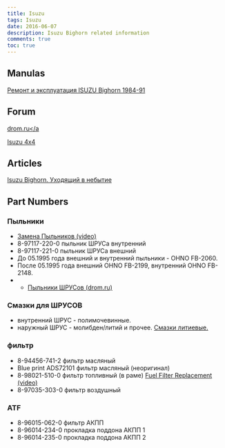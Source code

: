 ```yaml
---
title: Isuzu
tags: Isuzu
date: 2016-06-07
description: Isuzu Bighorn related information
comments: true
toc: true
---
```


## Manulas
<a href="https://drive.google.com/open?id=0B5_olWfL1-4xbGFsQmk5OEo0Vkk" target="_blank">Ремонт и эксплуатация ISUZU Bighorn 1984-91</a>

## Forum
<a href="http://forums.drom.ru/isuzu-bighorn/" target="_blank">drom.ru</a
>
<a href="http://www.4x4wire.com/isuzu/" target="_blank">Isuzu 4x4</a>




## Articles
<a href="http://www.toyota-club.net/files/lib/z_st/05-01-20_pub_bighorn.htm" target="_blank">Isuzu Bighorn. Уходящий в небытие</a>



## Part Numbers

### Пыльники
* <a href="https://www.youtube.com/watch?v=KOdP20LzqP8" target="_blank">Замена Пыльников (video)</a>
* 8-97117-220-0 пыльник ШРУСа внутренний 
* 8-97117-221-0 пыльник ШРУСа внешний 
* До 05.1995 года внешний и внутренний пыльники - OHNO FB-2060.
* После 05.1995 года внешний OHNO FB-2199, внутренний OHNO FB-2148.
* * <a href="http://forums.drom.ru/isuzu-bighorn/t1151257090.html" target="_blank">Пыльники ШРУСов (drom.ru)</a> 

### Смазки для ШРУСОВ
* внутренний ШРУС - полимочевинные.
* наружный ШРУС - молибден/литий и прочее. [Смазки литиевые.](https://www.emex.ru/catalog?8=42814&CAT_ID=25&page=1)  

### фильтр 
* 8-94456-741-2 фильтр масляный
* Blue print ADS72101 фильтр масляный (неоригинал) 
* 8-98021-510-0 фильтр топливный (в раме) <a href="https://www.youtube.com/watch?v=koBnfwaUSlQ" target="_blank">Fuel Filter Replacement (video)</a>
* 8-97035-303-0 фильтр воздушный

### ATF
* 8-96015-062-0 фильтр АКПП
* 8-96014-234-0 прокладка поддона АКПП 1
* 8-96014-235-0 прокладка поддона АКПП 2

